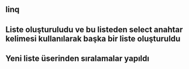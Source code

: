 ## linq
## Liste oluşturuludu ve bu listeden select anahtar kelimesi kullanılarak başka bir liste oluşturuldu
## Yeni liste üserinden sıralamalar yapıldı
